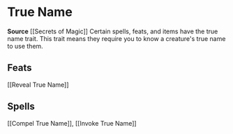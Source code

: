 ﻿---
id: '393'
name: True Name
rarity: Common
source: '[[DATABASE/source/Secrets of Magic|Secrets of Magic]]'
trait:
- True Name
type: Trait

---
# True Name

**Source** [[Secrets of Magic]] 
Certain spells, feats, and items have the true name trait. This trait means they require you to know a creature's true name to use them.

## Feats

[[Reveal True Name]]

## Spells

[[Compel True Name]], [[Invoke True Name]]